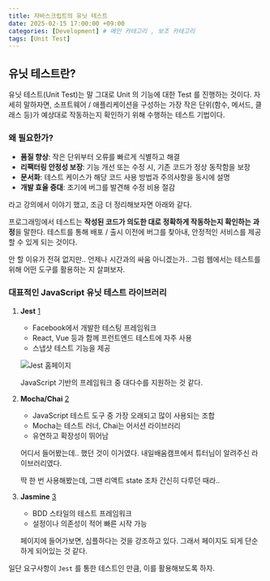 ```yaml
---
title: 자바스크립트의 유닛 테스트
date: 2025-02-15 17:00:00 +09:00
categories: [Development] # 메인 카테고리 , 보조 카테고리
tags: [Unit Test]
---
```


## 유닛 테스트란?

유닛 테스트(Unit Test)는 말 그대로 Unit 의 기능에 대한 Test 를 진행하는 것이다.
자세히 말하자면, 소프트웨어 / 애플리케이션을 구성하는 가장 작은 단위(함수, 메서드, 클래스 등)가 예상대로 작동하는지 확인하기 위해 수행하는 테스트 기법이다.

### 왜 필요한가?

- **품질 향상**: 작은 단위부터 오류를 빠르게 식별하고 해결
- **리팩터링 안정성 보장**: 기능 개선 또는 수정 시, 기존 코드가 정상 동작함을 보장
- **문서화**: 테스트 케이스가 해당 코드 사용 방법과 주의사항을 동시에 설명
- **개발 효율 증대**: 조기에 버그를 발견해 수정 비용 절감

라고 강의에서 이야기 했고, 조금 더 정리해보자면 아래와 같다.

프로그래밍에서 테스트는 **작성된 코드가 의도한 대로 정확하게 작동하는지 확인하는 과정**을 말한다.
테스트를 통해 배포 / 출시 이전에 버그를 찾아내, 안정적인 서비스를 제공할 수 있게 되는 것이다.

안 할 이유가 전혀 없지만.. 언제나 시간과의 싸움 아니겠는가..
그럼 웹에서는 테스트를 위해 어떤 도구를 활용하는 지 살펴보자.

### 대표적인 JavaScript 유닛 테스트 라이브러리

1. **Jest** [1]
   - Facebook에서 개발한 테스팅 프레임워크
   - React, Vue 등과 함께 프런트엔드 테스트에 자주 사용
   - 스냅샷 테스트 기능을 제공

   ![Jest 홈페이지](../assets/img/posts/2025-02-15-About-Unit-Test.png)

   JavaScript 기반의 프레임워크 중 대다수를 지원하는 것 같다.

2. **Mocha/Chai** [2]
   - JavaScript 테스트 도구 중 가장 오래되고 많이 사용되는 조합
   - Mocha는 테스트 러너, Chai는 어서션 라이브러리
   - 유연하고 확장성이 뛰어남

    어디서 들어봤는데.. 했던 것이 이거였다.
    내일배움캠프에서 튜터님이 알려주신 라이브러리였다.

    딱 한 번 사용해봤는데, 그땐 리액트 state 조차 간신히 다루던 때라..

3. **Jasmine** [3]
   - BDD 스타일의 테스트 프레임워크
   - 설정이나 의존성이 적어 빠른 시작 가능

    페이지에 들어가보면, 심플하다는 것을 강조하고 있다.
    그래서 페이지도 되게 단순하게 되어있는 것 같다.

일단 요구사항이 `Jest` 를 통한 테스트인 만큼, 이를 활용해보도록 하자.

[1]: https://jestjs.io/
[2]: https://mochajs.org/
[3]: https://jasmine.github.io/
